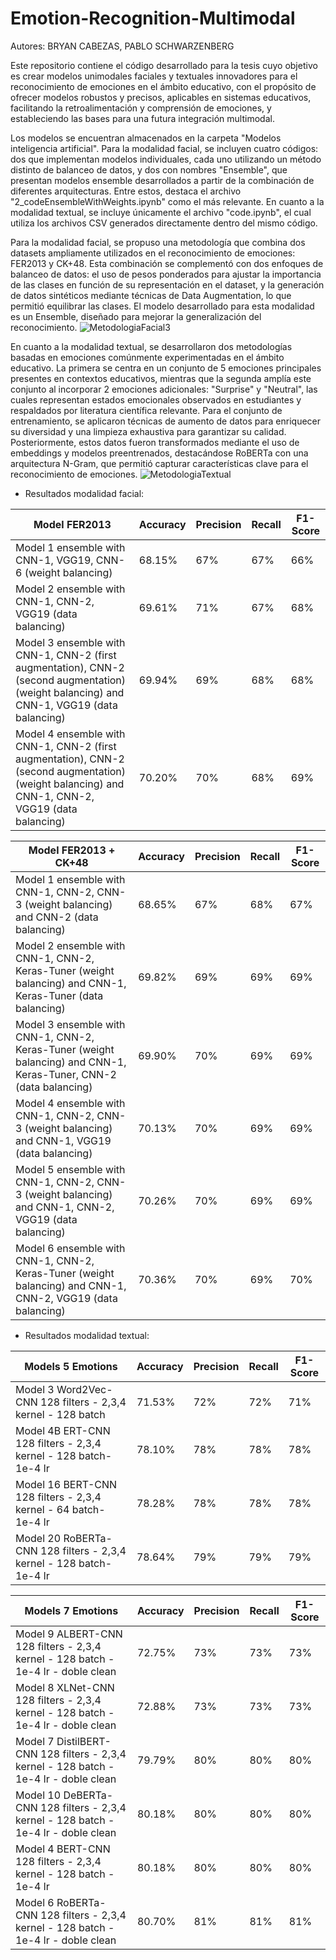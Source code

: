 # Emotion-Recognition-Multimodal

Autores: BRYAN CABEZAS, PABLO SCHWARZENBERG

Este repositorio contiene el código desarrollado para la tesis cuyo objetivo es crear modelos unimodales faciales y textuales innovadores para el reconocimiento de emociones en el ámbito educativo, con el propósito de ofrecer modelos robustos y precisos, aplicables en sistemas educativos, facilitando la retroalimentación y comprensión de emociones, y estableciendo las bases para una futura integración multimodal.

Los modelos se encuentran almacenados en la carpeta "Modelos inteligencia artificial". Para la modalidad facial, se incluyen cuatro códigos: dos que implementan modelos individuales, cada uno utilizando un método distinto de balanceo de datos, y dos con nombres "Ensemble", que presentan modelos ensemble desarrollados a partir de la combinación de diferentes arquitecturas. Entre estos, destaca el archivo "2_codeEnsembleWithWeights.ipynb" como el más relevante. En cuanto a la modalidad textual, se incluye únicamente el archivo "code.ipynb", el cual utiliza los archivos CSV generados directamente dentro del mismo código.

Para la modalidad facial, se propuso una metodología que combina dos datasets ampliamente utilizados en el reconocimiento de emociones: FER2013 y CK+48. Esta combinación se complementó con dos enfoques de balanceo de datos: el uso de pesos ponderados para ajustar la importancia de las clases en función de su representación en el dataset, y la generación de datos sintéticos mediante técnicas de Data Augmentation, lo que permitió equilibrar las clases. El modelo desarrollado para esta modalidad es un Ensemble, diseñado para mejorar la generalización del reconocimiento.
![MetodologiaFacial3](https://github.com/user-attachments/assets/0c25c728-8492-44f5-bb85-2ecff14e22ff)

En cuanto a la modalidad textual, se desarrollaron dos metodologías basadas en emociones comúnmente experimentadas en el ámbito educativo. La primera se centra en un conjunto de 5 emociones principales presentes en contextos educativos, mientras que la segunda amplía este conjunto al incorporar 2 emociones adicionales: "Surprise" y "Neutral", las cuales representan estados emocionales observados en estudiantes y respaldados por literatura científica relevante. Para el conjunto de entrenamiento, se aplicaron técnicas de aumento de datos para enriquecer su diversidad y una limpieza exhaustiva para garantizar su calidad. Posteriormente, estos datos fueron transformados mediante el uso de embeddings y modelos preentrenados, destacándose RoBERTa con una arquitectura N-Gram, que permitió capturar características clave para el reconocimiento de emociones.
![MetodologiaTextual](https://github.com/user-attachments/assets/e80f01e3-b491-4233-a8b6-2a41a7f8cb55)


- Resultados modalidad facial:

| Model FER2013                                                                                       |  Accuracy | Precision | Recall | F1-Score |
|---------------------------------------------------------------------------------------------|------------------|-----------|--------|----------|
| Model 1 ensemble with CNN-1, VGG19, CNN-6 (weight balancing)                                   | 68.15%           | 67%       | 67%    | 66%      |
| Model 2 ensemble with CNN-1, CNN-2, VGG19 (data balancing)                                     | 69.61%           | 71%       | 67%    | 68%      |
| Model 3 ensemble with CNN-1, CNN-2 (first augmentation), CNN-2 (second augmentation) (weight balancing) and CNN-1, VGG19 (data balancing) | 69.94%           | 69%       | 68%    | 68%      |
| Model 4 ensemble with CNN-1, CNN-2 (first augmentation), CNN-2 (second augmentation) (weight balancing) and CNN-1, CNN-2, VGG19 (data balancing) | 70.20%           | 70%       | 68%    | 69%      |

| Model FER2013 + CK+48                                                                                       |  Accuracy | Precision | Recall | F1-Score |
|---------------------------------------------------------------------------------------------|--------------------------|-----------|--------|----------|
| Model 1 ensemble with CNN-1, CNN-2, CNN-3 (weight balancing) and CNN-2 (data balancing)         | 68.65%                   | 67%       | 68%    | 67%      |
| Model 2 ensemble with CNN-1, CNN-2, Keras-Tuner (weight balancing) and CNN-1, Keras-Tuner (data balancing) | 69.82%                   | 69%       | 69%    | 69%      |
| Model 3 ensemble with CNN-1, CNN-2, Keras-Tuner (weight balancing) and CNN-1, Keras-Tuner, CNN-2 (data balancing) | 69.90%                   | 70%       | 69%    | 69%      |
| Model 4 ensemble with CNN-1, CNN-2, CNN-3 (weight balancing) and CNN-1, VGG19 (data balancing)  | 70.13%                   | 70%       | 69%    | 69%      |
| Model 5 ensemble with CNN-1, CNN-2, CNN-3 (weight balancing) and CNN-1, CNN-2, VGG19 (data balancing) | 70.26%                   | 70%       | 69%    | 69%      |
| Model 6 ensemble with CNN-1, CNN-2, Keras-Tuner (weight balancing) and CNN-1, CNN-2, VGG19 (data balancing) | 70.36%                   | 70%       | 69%    | 70%      |



- Resultados modalidad textual:

| Models 5 Emotions                                                                                     |  Accuracy | Precision | Recall | F1-Score |
|--------------------------------------------------------------------------------------------|---------------------|-----------|--------|----------|
| Model 3 Word2Vec-CNN 128 filters - 2,3,4 kernel - 128 batch                                          | 71.53%              | 72%       | 72%    | 71%      |
| Model 4B ERT-CNN 128 filters - 2,3,4 kernel - 128 batch- 1e-4 lr                                       | 78.10%              | 78%       | 78%    | 78%      |
| Model 16 BERT-CNN 128 filters - 2,3,4 kernel - 64 batch- 1e-4 lr                                       | 78.28%              | 78%       | 78%    | 78%      |
| Model 20 RoBERTa-CNN 128 filters - 2,3,4 kernel - 128 batch- 1e-4 lr                                   | 78.64%              | 79%       | 79%    | 79%      |

| Models 7 Emotions                                                                                     |  Accuracy | Precision | Recall | F1-Score |
|--------------------------------------------------------------------------------------------|---------------------|-----------|--------|----------|
| Model 9 ALBERT-CNN 128 filters - 2,3,4 kernel - 128 batch - 1e-4 lr - doble clean                          | 72.75%              | 73%       | 73%    | 73%      |
| Model 8 XLNet-CNN 128 filters - 2,3,4 kernel - 128 batch - 1e-4 lr - doble clean                           | 72.88%              | 73%       | 73%    | 73%      |
| Model 7 DistilBERT-CNN 128 filters - 2,3,4 kernel - 128 batch - 1e-4 lr - doble clean                      | 79.79%              | 80%       | 80%    | 80%      |
| Model 10 DeBERTa-CNN 128 filters - 2,3,4 kernel - 128 batch - 1e-4 lr - doble clean                        | 80.18%              | 80%       | 80%    | 80%      |
| Model 4 BERT-CNN 128 filters - 2,3,4 kernel - 128 batch - 1e-4 lr                                       | 80.18%              | 80%       | 80%    | 80%      |
| Model 6 RoBERTa-CNN 128 filters - 2,3,4 kernel - 128 batch - 1e-4 lr - doble clean                         | 80.70%              | 81%       | 81%    | 81%      |








